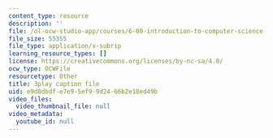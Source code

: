 ```yaml
---
content_type: resource
description: ''
file: /ol-ocw-studio-app/courses/6-00-introduction-to-computer-science-and-programming-fall-2008/e9d0dbdfe7e95ef99d2466b2e18ed49b_raTzkzML31w.vtt
file_size: 55355
file_type: application/x-subrip
learning_resource_types: []
license: https://creativecommons.org/licenses/by-nc-sa/4.0/
ocw_type: OCWFile
resourcetype: Other
title: 3play caption file
uid: e9d0dbdf-e7e9-5ef9-9d24-66b2e18ed49b
video_files:
  video_thumbnail_file: null
video_metadata:
  youtube_id: null
---
```

